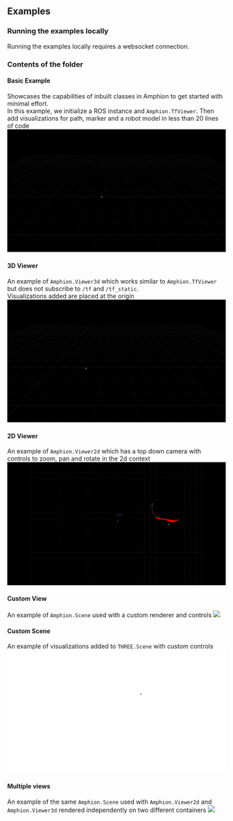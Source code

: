 ## Examples
### Running the examples locally
Running the examples locally requires a websocket connection.  


### Contents of the folder

#### Basic Example
Showcases the capabilities of inbuilt classes in Amphion to get started with minimal effort.  
In this example, we initialize a ROS instance and `Amphion.TfViewer`. Then add visualizations for path, marker and a robot model in less than 20 lines of code
![](../assets/examples/basic.gif)

#### 3D Viewer
An example of `Amphion.Viewer3d` which works similar to `Amphion.TfViewer` but does not subscribe to `/tf` and `/tf_static`.  
Visualizations added are placed at the origin
![](../assets/examples/3d_viewer.gif)

#### 2D Viewer
An example of `Amphion.Viewer2d` which has a top down camera with controls to zoom, pan and rotate in the 2d context
![](../assets/examples/2d_viewer.gif)

#### Custom View
An example of `Amphion.Scene` used with a custom renderer and controls
![](../assets/examples/custom_view.gif)

#### Custom Scene
An example of visualizations added to `THREE.Scene` with custom controls
![](../assets/examples/custom_scene.gif)

#### Multiple views
An example of the same `Amphion.Scene` used with `Amphion.Viewer2d` and `Amphion.Viewer3d` rendered independently on two different containers
![](../assets/examples/custom_view.gif)
